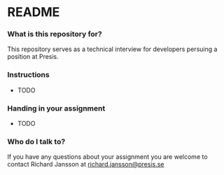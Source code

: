 # README #

### What is this repository for? ###
This repository serves as a technical interview for developers persuing a position at Presis.

### Instructions ###

* TODO

### Handing in your assignment ###

* TODO

### Who do I talk to? ###

If you have any questions about your assignment you are welcome to contact Richard Jansson at [richard.jansson@presis.se](mailto:richard.jansson@presis.se)